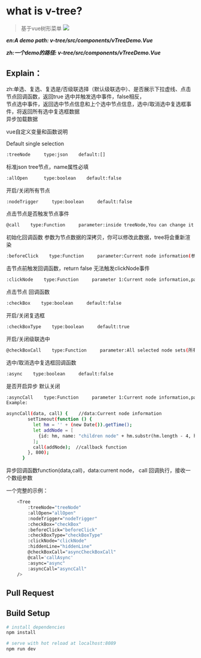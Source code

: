 # what is v-tree?

> 基于vue树形菜单
![](https://s1.ax1x.com/2018/12/06/FlXuP1.png)

***en:A demo path: v-tree/src/components/vTreeDemo.Vue***

***zh:一个demo的路径: v-tree/src/components/vTreeDemo.Vue***

## Explain：

zh:单选、复选、复选是/否级联选择（默认级联选中）、是否展示下拉虚线、点击节点回调函数，返回true 选中并触发选中事件，false相反，  
节点选中事件，返回选中节点信息和上个选中节点信息，选中/取消选中复选框事件，将返回所有选中复选框数据  
异步加载数据

vue自定义变量和函数说明

Default single selection
``` bash
:treeNode     type:json    default:[]
```
标准json tree节点，name属性必填
``` bash
:allOpen      type:boolean    default:false
```
开启/关闭所有节点
``` bash
:nodeTrigger     type:boolean     default:false
``` 
点击节点是否触发节点事件
``` bash
@call    type:Function     parameter:inside treeNode,You can change it and the page will be re-rendered.
```
初始化回调函数 参数为节点数据的深拷贝，你可以修改此数据，tree将会重新渲染
``` bash
:beforeClick    type:Function     parameter:Current node information(参数：当前节点信息)
```
击节点前触发回调函数，return false 无法触发clickNode事件
``` bash
:clickNode    type:Function     parameter 1:Current node information,parameter 2:Last selected node information(上一个选中的节点信息)
```
点击节点 回调函数
``` bash
:checkBox    type:boolean     default:false
```
开启/关闭复选框
``` bash
:checkBoxType    type:boolean     default:true
```
开启/关闭级联选中  
``` bash
@checkBoxCall    type:Function     parameter:All selected node sets(所有选中的节点集合)
```
选中/取消选中复选框回调函数
``` bash
:async    type:boolean     default:false
```
是否开启异步 默认关闭
``` bash
:asyncCall    type:Function     parameter 1:Current node information,parameter 2:callback function,Receive an array parameter  
Example:

asyncCall(data, call) {    //data:Current node information
        setTimeout(function () {
          let hm = '' + (new Date()).getTime();
          let addNode = [
            {id: hm, name: "children node" + hm.substr(hm.length - 4, hm.length)},
          ];
          call(addNode);  //callback function
        }, 800);
      }
```
异步回调函数function(data,call)，data:current node， call 回调执行，接收一个数组参数

一个完整的示例：
``` bash
    <Tree
        :treeNode="treeNode"
        :allOpen="allOpen"
        :nodeTrigger="nodeTrigger"
        :checkBox="checkBox"
        :beforeClick="beforeClick"
        :checkBoxType="checkBoxType"
        :clickNode="clickNode"
        :hiddenLine="hiddenLine"
        @checkBoxCall="asyncCheckBoxCall"
        @call='callAsync'
        :async="async"
        :asyncCall="asyncCall"
    />
```

## Pull Request


## Build Setup
``` bash
# install dependencies
npm install

# serve with hot reload at localhost:8089
npm run dev
```
